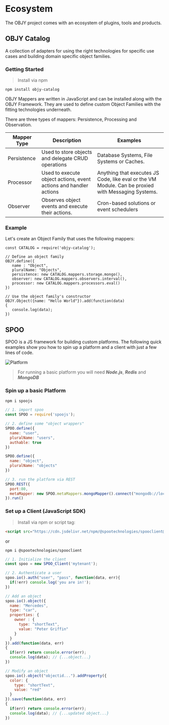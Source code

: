 # Ecosystem

The OBJY project comes with an ecosystem of plugins, tools and products.

## OBJY Catalog

A collection of adapters for using the right technologies for specific use cases and building domain specific object families. 

### Getting Started

> Install via npm

```
npm install objy-catalog
```

OBJY Mappers are written in JavaScript and can be installed along with the OBJY Framework. They are used to define custom Object Families with the fitting technologies underneath.

There are three types of mappers: Persistence, Processing and Observation.


| Mapper Type | Description | Examples
--- | --- | ---
|Persistence| Used to store objects and delegate CRUD operations | Database Systems, File Systems or Caches.
Processor | Used to execute object actions, event actions and handler actions |  Anything that executes JS Code, like eval or the VM Module. Can be proxied with Messaging Systems.
Observer | Observes object events and execute their actions. | Cron-based solutions or event schedulers


### Example

Let's create an Object Family that uses the following mappers:

```
const CATALOG = require('objy-catalog');

// Define an object family
OBJY.define({
   name : "Object",
   pluralName: "Objects",
   persistence: new CATALOG.mappers.storage.mongo(),
   observer: new CATALOG.mappers.observers.interval(),
   processor: new CATALOG.mappers.processors.eval()
})

// Use the object family's constructor
OBJY.Object({name: "Hello World"}).add(function(data)
{
   console.log(data);
})
```

## SPOO

SPOO is a JS framework for building custom platforms.
The following quick examples show you how to spin up a platform and a client with just a few lines of code.

![Platform](https://spoo.io/assets/img/platform.png)

> For running a basic platform you will need ***Node.js***, ***Redis*** and ***MongoDB***

### Spin up a basic Platform

```shell
npm i spoojs
```

```javascript
// 1. import spoo
const SPOO = require('spoojs');

// 2. define some "object wrappers"
SPOO.define({
  name: "user",
  pluralName: "users",
  authable: true
})

SPOO.define({
  name: "object",
  pluralName: "objects"
})

// 3. run the platform via REST
SPOO.REST({
  port:80,
  metaMapper: new SPOO.metaMappers.mongoMapper().connect("mongodb://localhost") // The matamapper is for basic config
}).run()
```

### Set up a Client (JavaScript SDK)

> Install via npm or script tag:

```html
<script src="https://cdn.jsdelivr.net/npm/@spootechnologies/spooclient@0.0.13/index.js">
```
or
```shell
npm i @spootechnologies/spooclient
```

```javascript
// 1. Initialize the client
const spoo = new SPOO_Client('mytenant');

// 2. Authenticate a user
spoo.io().auth("user", "pass", function(data, err){
  if(!err) console.log('you are in!');
})

// Add an object
spoo.io().object({
  name: "Mercedes",
  type: "car",
  properties: {
    owner : {
      type: "shortText",
      value: "Peter Griffin"
    }
  }
}).add(function(data, err)
{
  if(err) return console.error(err);
  console.log(data); // {...object...}
})

// Modify an object
spoo.io().object("objectid...").addProperty({
  color: {
    type: "shortText",
    value: "red"
  }
}).save(function(data, err)
{
  if(err) return console.error(err);
  console.log(data); // {...updated object...}
})
```
